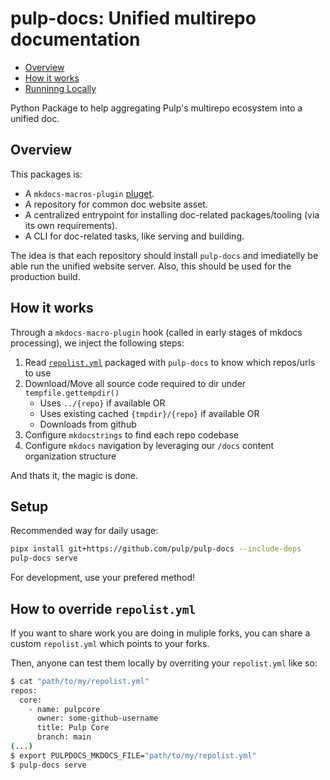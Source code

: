 # pulp-docs: Unified multirepo documentation

<!--toc:start-->
- [Overview](#overview)
- [How it works](#how-it-works)
- [Runninng Locally](#runninng-locally)
<!--toc:end-->

Python Package to help aggregating Pulp's multirepo ecosystem into a unified doc.

## Overview

This packages is:

- A `mkdocs-macros-plugin` [pluget](https://mkdocs-macros-plugin.readthedocs.io/en/latest/pluglets/).
- A repository for common doc website asset.
- A centralized entrypoint for installing doc-related packages/tooling (via its own requirements).
- A CLI for doc-related tasks, like serving and building.

The idea is that each repository should install `pulp-docs` and imediatelly be able run the unified website server.
Also, this should be used for the production build.

## How it works

Through a `mkdocs-macro-plugin` hook (called in early stages of mkdocs processing), we inject the following steps:

1. Read [`repolist.yml`](https://github.com/pulp/pulp-docs/blob/main/src/pulp_docs/data/repolist.yml) packaged with `pulp-docs` to know which repos/urls to use
1. Download/Move all source code required to dir under `tempfile.gettempdir()`
    - Uses `../{repo}` if available OR
    - Uses existing cached `{tmpdir}/{repo}` if available OR
    - Downloads from github
1. Configure `mkdocstrings` to find each repo codebase
1. Configure `mkdocs` navigation by leveraging our `/docs` content organization structure

And thats it, the magic is done.

## Setup

Recommended way for daily usage:

```bash
pipx install git+https://github.com/pulp/pulp-docs --include-deps
pulp-docs serve
```

For development, use your prefered method!

## How to override `repolist.yml`

If you want to share work you are doing in muliple forks, you can share a custom `repolist.yml` which points to your forks.

Then, anyone can test them locally by overriting your `repolist.yml` like so:

```bash
$ cat "path/to/my/repolist.yml"
repos:
  core:
    - name: pulpcore
      owner: some-github-username
      title: Pulp Core
      branch: main
(...)
$ export PULPDOCS_MKDOCS_FILE="path/to/my/repolist.yml"
$ pulp-docs serve
```

